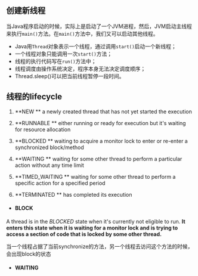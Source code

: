 ## 创建新线程

当Java程序启动的时候，实际上是启动了一个JVM进程，然后，JVM启动主线程来执行`main()`方法。在`main()`方法中，我们又可以启动其他线程。



- Java用`Thread`对象表示一个线程，通过调用`start()`启动一个新线程；
- 一个线程对象只能调用一次`start()`方法；
- 线程的执行代码写在`run()`方法中；
- 线程调度由操作系统决定，程序本身无法决定调度顺序；
- Thread.sleep()可以把当前线程暂停一段时间。



## 线程的lifecycle

1. **NEW ** a newly created thread that has not yet started the execution

2. **RUNNABLE ** either running or ready for execution but it's waiting for resource allocation

3. **BLOCKED ** waiting to acquire a monitor lock to enter or re-enter a synchronized block/method

4. **WAITING ** waiting for some other thread to perform a particular action without any time limit

5. **TIMED_WAITING ** waiting for some other thread to perform a specific action for a specified period

6. **TERMINATED ** has completed its execution

   

- #### BLOCK

A thread is in the *BLOCKED* state when it's currently not eligible to run. **It enters this state when it is waiting for a monitor lock and is trying to access a section of code that is locked by some other thread.**

当一个线程占据了当前synchronize的方法，另一个线程去访问这个方法的时候，会出现block的状态

- #### WAITING
